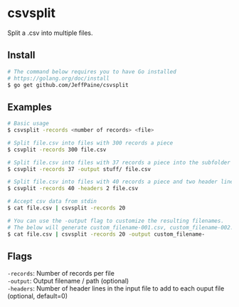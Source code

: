 # csvsplit

Split a .csv into multiple files.

## Install

```bash
# The command below requires you to have Go installed
# https://golang.org/doc/install
$ go get github.com/JeffPaine/csvsplit
```

## Examples
```bash
# Basic usage
$ csvsplit -records <number of records> <file>

# Split file.csv into files with 300 records a piece
$ csvplit -records 300 file.csv

# Split file.csv into files with 37 records a piece into the subfolder 'stuff'
$ csvplit -records 37 -output stuff/ file.csv

# Split file.csv into files with 40 records a piece and two header lines
$ csvplit -records 40 -headers 2 file.csv

# Accept csv data from stdin
$ cat file.csv | csvsplit -records 20

# You can use the -output flag to customize the resulting filenames.
# The below will generate custom_filename-001.csv, custom_filename-002.csv, etc.
$ cat file.csv | csvsplit -records 20 -output custom_filename-
```

## Flags
`-records`: Number of records per file  
`-output`: Output filename / path (optional)  
`-headers`: Number of header lines in the input file to add to each ouput file (optional, default=0)

